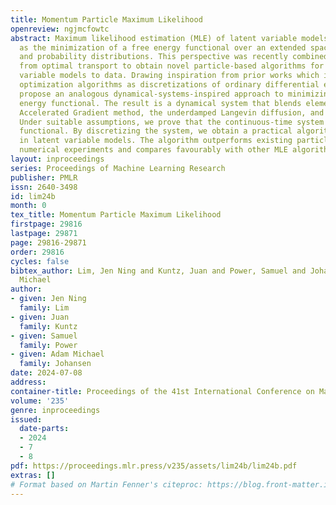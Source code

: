 ```yaml
---
title: Momentum Particle Maximum Likelihood
openreview: ngjmcfowtc
abstract: Maximum likelihood estimation (MLE) of latent variable models is often recast
  as the minimization of a free energy functional over an extended space of parameters
  and probability distributions. This perspective was recently combined with insights
  from optimal transport to obtain novel particle-based algorithms for fitting latent
  variable models to data. Drawing inspiration from prior works which interpret ‘momentum-enriched’
  optimization algorithms as discretizations of ordinary differential equations, we
  propose an analogous dynamical-systems-inspired approach to minimizing the free
  energy functional. The result is a dynamical system that blends elements of Nesterov’s
  Accelerated Gradient method, the underdamped Langevin diffusion, and particle methods.
  Under suitable assumptions, we prove that the continuous-time system minimizes the
  functional. By discretizing the system, we obtain a practical algorithm for MLE
  in latent variable models. The algorithm outperforms existing particle methods in
  numerical experiments and compares favourably with other MLE algorithms.
layout: inproceedings
series: Proceedings of Machine Learning Research
publisher: PMLR
issn: 2640-3498
id: lim24b
month: 0
tex_title: Momentum Particle Maximum Likelihood
firstpage: 29816
lastpage: 29871
page: 29816-29871
order: 29816
cycles: false
bibtex_author: Lim, Jen Ning and Kuntz, Juan and Power, Samuel and Johansen, Adam
  Michael
author:
- given: Jen Ning
  family: Lim
- given: Juan
  family: Kuntz
- given: Samuel
  family: Power
- given: Adam Michael
  family: Johansen
date: 2024-07-08
address:
container-title: Proceedings of the 41st International Conference on Machine Learning
volume: '235'
genre: inproceedings
issued:
  date-parts:
  - 2024
  - 7
  - 8
pdf: https://proceedings.mlr.press/v235/assets/lim24b/lim24b.pdf
extras: []
# Format based on Martin Fenner's citeproc: https://blog.front-matter.io/posts/citeproc-yaml-for-bibliographies/
---
```

